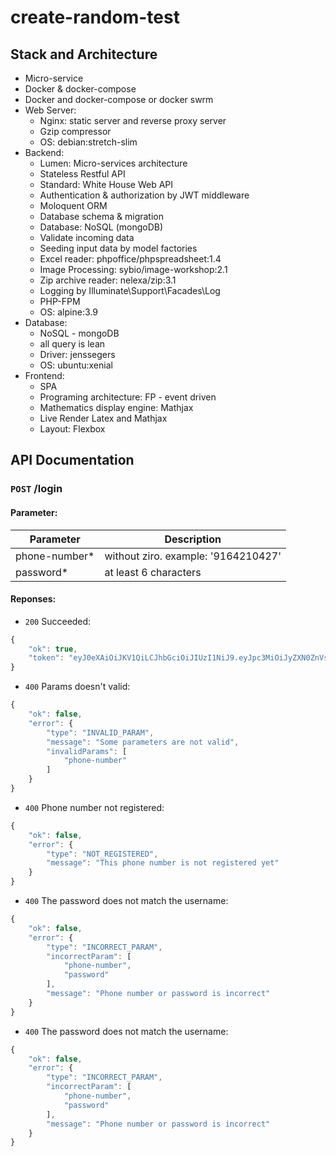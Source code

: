 # create-random-test
## Stack and Architecture
- Micro-service
- Docker & docker-compose
- Docker and docker-compose or docker swrm
- Web Server:
    - Nginx: static server and reverse proxy server
    - Gzip compressor
    - OS: debian:stretch-slim
- Backend: 
    - Lumen: Micro-services architecture
    - Stateless Restful API
    - Standard: White House Web API
    - Authentication & authorization by JWT middleware
    - Moloquent ORM
    - Database schema & migration
    - Database: NoSQL (mongoDB)
    - Validate incoming data
    - Seeding input data by model factories
    - Excel reader: phpoffice/phpspreadsheet:1.4
    - Image Processing: sybio/image-workshop:2.1
    - Zip archive reader: nelexa/zip:3.1
    - Logging by Illuminate\Support\Facades\Log
    - PHP-FPM
    - OS: alpine:3.9
- Database:
    - NoSQL - mongoDB
    - all query is lean
    - Driver: jenssegers
    - OS: ubuntu:xenial
- Frontend:
    - SPA
    - Programing architecture: FP - event driven
    - Mathematics display engine: Mathjax
    - Live Render Latex and Mathjax
    - Layout: Flexbox

## API Documentation
### `POST` /login
#### Parameter:
Parameter | Description
--------- | -----------
phone-number* | without ziro. example: '9164210427'
password* | at least 6 characters

#### Reponses:
- `200` Succeeded:
```javascript
{
    "ok": true,
    "token": "eyJ0eXAiOiJKV1QiLCJhbGciOiJIUzI1NiJ9.eyJpc3MiOiJyZXN0ZnVsLWFwaS1sdW1lbiIsInN1YiI6ODEsImlhdCI6MTU1Mjg2MjA5OCwiZXhwIjoxNTUyODY1Njk4fQ.Y2ZajmVy2cFEJZyruP_Ewnf5U4V75MzlUkztAD25y3c"
}
```
- `400` Params doesn't valid:
```javascript
{
    "ok": false,
    "error": {
        "type": "INVALID_PARAM",
        "message": "Some parameters are not valid",
        "invalidParams": [
            "phone-number"
        ]
    }
}
```

- `400` Phone number not registered:
```javascript
{
    "ok": false,
    "error": {
        "type": "NOT_REGISTERED",
        "message": "This phone number is not registered yet"
    }
}
```

- `400` The password does not match the username:
```javascript
{
    "ok": false,
    "error": {
        "type": "INCORRECT_PARAM",
        "incorrectParam": [
            "phone-number",
            "password"
        ],
        "message": "Phone number or password is incorrect"
    }
}
```

- `400` The password does not match the username:
```javascript
{
    "ok": false,
    "error": {
        "type": "INCORRECT_PARAM",
        "incorrectParam": [
            "phone-number",
            "password"
        ],
        "message": "Phone number or password is incorrect"
    }
}
```
